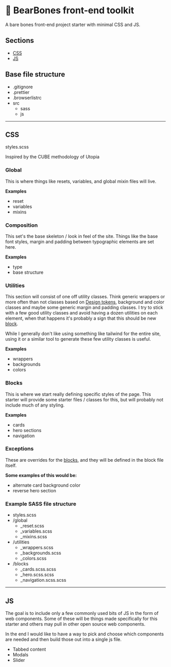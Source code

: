 # 🐻 BearBones front-end toolkit

A bare bones front-end project starter with minimal CSS and JS.

## Sections

- [CSS](#CSS)
- [JS](#JS)

## Base file structure

- .gitignore
- .prettier
- .browserlistrc
- src
  - sass
  - js

---

## CSS

styles.scss

Inspired by the CUBE methodology of Utopia

### Global

This is where things like resets, variables, and global mixin files will live.

**Examples**

- reset
- variables
- mixins

### Composition

This set's the base skeleton / look in feel of the site. Things like the base font styles, margin and padding between typographic elements are set here.

**Examples**

- type
- base structure

### Utilities

This section will consist of one off utility classes. Think generic wrappers or more often than not classes based on [Design tokens](https://css-tricks.com/what-are-design-tokens/), background and color classes and maybe some generic margin and padding classes. I try to stick with a few good utility classes and avoid having a dozen utilities on each element, when that happens it's probably a sign that this should be new [block](#blocks).

While I generally don't like using something like tailwind for the entire site, using it or a similar tool to generate these few utility classes is useful.

**Examples**

- wrappers
- backgrounds
- colors

### Blocks

This is where we start really defining specific styles of the page. This starter will provide some starter files / classes for this, but will probably not include much of any styling.

**Examples**

- cards
- hero sections
- navigation

### Exceptions

These are overrides for the [blocks](#blocks), and they will be defined in the block file itself.

**Some examples of this would be:**

- alternate card background color
- reverse hero section

### Example SASS file structure

- styles.scss
- /global
  - \_reset.scss
  - \_variables.scss
  - \_mixins.scss
- /utilities
  - \_wrappers.scss
  - \_backgrounds.scss
  - \_colors.scss
- /blocks
  - \_cards.scss.scss
  - \_hero.scss.scss
  - \_navigation.scss.scss

---

## JS

The goal is to include only a few commonly used bits of JS in the form of web components. Some of these will be things made specifically for this starter and others may pull in other open source web components.

In the end I would like to have a way to pick and choose which components are needed and then build those out into a single js file.

- Tabbed content
- Modals
- Slider
